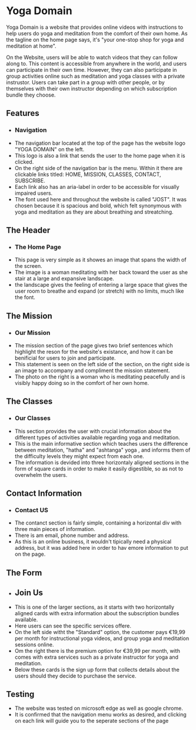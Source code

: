 # Yoga Domain 

Yoga Domain is a website that provides online videos with instructions to help users do yoga and meditation 
from the comfort of their own home. As the tagline on the home page says, it's "your one-stop shop for yoga and 
meditation at home". 

On the Website, users will be able to watch videos that they can follow along to. This content is accessible from 
anywhere in the world, and users can participate in their own time. However, they can also participate in group 
activities online such as meditation and yoga classes with a private instrustor. Users can take part in a group
with other people, or by themselves with their own instructor depending on which subscription bundle they choose. 

## Features 

* ### Navigation 
* The navigation bar located at the top of the page has the website logo "YOGA DOMAIN" on the left.
* This logo is also a link that sends the user to the home page when it is clicked. 
* On the right side of the navigation bar is the menu. Within it there are clickable links titled: HOME, MISSION, CLASSES, CONTACT, SUBSCRIBE.
* Each link also has an aria-label in order to be accessible for visually impaired users.
* The font used here and throughout the website is called "JOST". It was chosen because it is spacious and bold, which felt synonymous with yoga and meditation as they are about breathing and streatching.  

## The Header 

* ### The Home Page 
* This page is very simple as it showes an image that spans the width of the screen. 
* The image is a woman meditating with her back toward the user as she stair at a large and expansive landscape.
* the landscape gives the feeling of entering a large space that gives the user room to breathe and expand (or stretch) with no limits, much like the font. 

## The Mission 

* ### Our Mission 
* The mission section of the page gives two brief sentences which highlight the reson for the website's existance, and how it can be benificial for users to join and participate. 
* This statement is seen on the left side of the section, on the right side is an image to accompany and compliment the mission statement. 
* The photo on the right is a woman who is meditating peacefully and is visibly happy doing so in the comfort of her own home. 

## The Classes 

* ### Our Classes 
* This section provides the user with crucial information about the different types of activities available regarding yoga and meditation.
* This is the main informative section which teaches users the difference between meditation, "hatha" and "ashtanga" yoga , and informs them of the difficulty levels they might expect from each one. 
* The information is devided into three horizontaly aligned sections in the form of square cards in order to make it easily digestible, so as not to overwhelm the users. 

## Contact Information 

* ### Contact US 
* The contanct section is fairly simple, containing a horizontal div with three main pieces of information. 
* There is am email, phone number and address. 
* As this is an online business, it wouldn't tipically need a physical address, but it was added here in order to hav emore information to put on the page. 

## The Form 

* ## Join Us 
* This is one of the larger sections, as it starts with two horizontally aligned cards with extra information about the subscription bundles available. 
* Here users can see the specific services offere. 
* On the left side witht the "Standard" option, the customer pays €19,99 per month for instructional yoga videos, and group yoga and meditation sessions online. 
* Om the right there is the premium option for €39,99 per month, with comes with extra services such as a private instructor for yoga and meditation. 
* Below these cards is the sign up form that collects details about the users should they decide to purchase the service. 

## Testing 

* The website was tested on microsoft edge as well as google chrome. 
* It is confirmed that the navigation menu works as desired, and clicking on each link will guide you to the seperate sections of the page 
